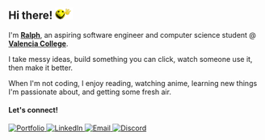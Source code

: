 ## Hi there! <img src="./assets/wave1_transparent.gif" alt="waving face emoji" width="36" />

I'm [**Ralph**](https://gridgxly.dev/), an aspiring software engineer and computer science student @ [**Valencia College**](https://www.linkedin.com/school/valencia-college/posts/?feedView=all).

I take messy ideas, build something you can click, watch someone use it, then make it better.

When I'm not coding, I enjoy reading, watching anime, learning new things I'm passionate about, and getting some fresh air.

#### Let's connect!
<p>
  <a href="https://gridgxly.dev/" target="_blank" rel="noopener noreferrer">
    <img alt="Portfolio" src="https://img.shields.io/badge/Portfolio-000000?style=for-the-badge" />
  </a>
  <a href="https://www.linkedin.com/in/ralphnoel" target="_blank" rel="noopener noreferrer">
    <img alt="LinkedIn" src="https://img.shields.io/badge/LinkedIn-0E76A8?style=for-the-badge&logo=LinkedIn&logoColor=white" />
  </a>
  <a href="mailto:noelralph2006@gmail.com" target="_blank" rel="noopener noreferrer">
    <img alt="Email" src="https://img.shields.io/badge/Email-555555?style=for-the-badge" />
  </a>
  <a href="https://discord.com/users/742407274655645797" target="_blank" rel="noopener noreferrer">
    <img alt="Discord" src="https://img.shields.io/badge/Discord-5865F2?style=for-the-badge&logo=discord&logoColor=white" />
  </a>
</p>
